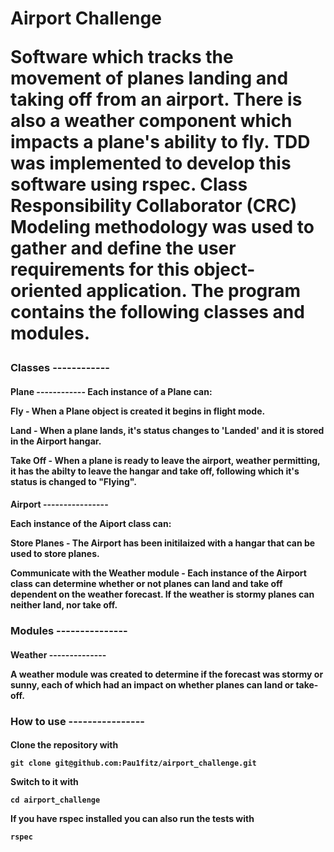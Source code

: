 <h1>Airport Challenge

Software which tracks the movement of planes landing and taking off from an airport. There is also a weather component which impacts a plane's ability to fly. TDD was implemented to develop this software using rspec. Class Responsibility Collaborator (CRC) Modeling methodology was used to gather and define the user requirements for this object-oriented application. The program contains the following classes and modules.

<h3>Classes
------------
<h4>Plane
------------
Each instance of a Plane can:

  **Fly** - When a Plane object is created it begins in flight mode.

  **Land** - When a plane lands, it's status changes to 'Landed' and it is stored in the Airport hangar. 
  
  **Take Off** - When a plane is ready to leave the airport, weather permitting, it has the abilty to leave the hangar and take off, following which it's status is changed to "Flying".

<h4>Airport
----------------
<p>Each instance of the Aiport class can:

  **Store Planes** - The Airport has been initilaized with a hangar that can be used to store planes.

  **Communicate with the Weather module** - Each instance of the Airport class can determine whether or not planes can land and take off dependent on the weather forecast. If the weather is stormy planes can neither land, nor take off.

<h3>Modules
---------------
<h4>Weather
--------------
<p>A weather module was created to determine if the forecast was stormy or sunny, each of which had an impact on whether planes can land or take-off.

<h3>How to use
----------------
<h4>Clone the repository with

```git clone git@github.com:Pau1fitz/airport_challenge.git```

Switch to it with 

```cd airport_challenge```



If you have rspec installed you can also run the tests with
```
rspec
```
